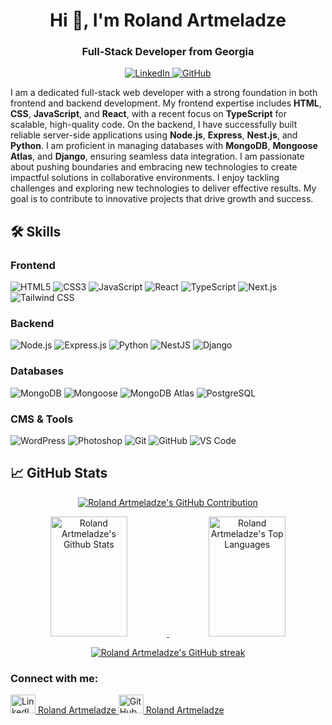 <h1 align="center">Hi 👋, I'm Roland Artmeladze</h1>
<h3 align="center">Full-Stack Developer from Georgia</h3>

<p align="center">
  <a href="https://www.linkedin.com/in/roland-a-96240487/">
    <img src="https://img.shields.io/badge/-Roland%20Artmeladze-blue?style=flat-square&logo=Linkedin&logoColor=white" alt="LinkedIn"/>
  </a>
  <a href="https://github.com/rolandiartmeladze">
    <img src="https://img.shields.io/github/followers/rolandiartmeladze?label=Follow&style=social" alt="GitHub"/>
  </a>
</p>

<p align="left">
  I am a dedicated full-stack web developer with a strong foundation in both frontend and backend development. My frontend expertise includes <b>HTML</b>, <b>CSS</b>, <b>JavaScript</b>, and <b>React</b>, with a recent focus on <b>TypeScript</b> for scalable, high-quality code. On the backend, I have successfully built reliable server-side applications using <b>Node.js</b>, <b>Express</b>, <b>Nest.js</b>, and <b>Python</b>. I am proficient in managing databases with <b>MongoDB</b>, <b>Mongoose Atlas</b>, and <b>Django</b>, ensuring seamless data integration. I am passionate about pushing boundaries and embracing new technologies to create impactful solutions in collaborative environments.
  I enjoy tackling challenges and exploring new technologies to deliver effective results. My goal is to contribute to innovative projects that drive growth and success.
</p>

## 🛠️ Skills

### Frontend
<div>
  <img src="https://img.shields.io/badge/HTML5-E34F26?style=flat-square&logo=html5&logoColor=white" alt="HTML5"/>
  <img src="https://img.shields.io/badge/CSS3-1572B6?style=flat-square&logo=css3&logoColor=white" alt="CSS3"/>
  <img src="https://img.shields.io/badge/JavaScript-F7DF1E?style=flat-square&logo=javascript&logoColor=black" alt="JavaScript"/>
  <img src="https://img.shields.io/badge/React-61DAFB?style=flat-square&logo=react&logoColor=black" alt="React"/>
  <img src="https://img.shields.io/badge/TypeScript-3178C6?style=flat-square&logo=typescript&logoColor=white" alt="TypeScript"/>
  <img src="https://img.shields.io/badge/Next.js-000000?style=flat-square&logo=next.js&logoColor=white" alt="Next.js"/>
  <img src="https://img.shields.io/badge/Tailwind%20CSS-06B6D4?style=flat-square&logo=tailwind-css&logoColor=white" alt="Tailwind CSS"/>
</div>

### Backend
<div>
  <img src="https://img.shields.io/badge/Node.js-339933?style=flat-square&logo=node.js&logoColor=white" alt="Node.js"/>
  <img src="https://img.shields.io/badge/Express.js-000000?style=flat-square&logo=express&logoColor=white" alt="Express.js"/>
  <img src="https://img.shields.io/badge/Python-306998?style=flat-square&logo=Python&logoColor=white" alt="Python"/>
  <img src="https://img.shields.io/badge/NestJS-E0234E?style=flat-square&logo=nestjs&logoColor=white" alt="NestJS"/>
  <img src="https://img.shields.io/badge/Django-092E20?style=flat-square&logo=Django&logoColor=white" alt="Django"/>
</div>

### Databases
<div>
  <img src="https://img.shields.io/badge/MongoDB-47A248?style=flat-square&logo=mongodb&logoColor=white" alt="MongoDB"/>
  <img src="https://img.shields.io/badge/Mongoose-880000?style=flat-square&logo=mongodb&logoColor=white" alt="Mongoose"/>
  <img src="https://img.shields.io/badge/MongoDB%20Atlas-47A248?style=flat-square&logo=mongodb&logoColor=white" alt="MongoDB Atlas"/>
  <img src="https://img.shields.io/badge/PostgreSQL-336791?style=flat-square&logo=postgresql&logoColor=white" alt="PostgreSQL"/>
</div>


### CMS & Tools
<div>
  <img src="https://img.shields.io/badge/WordPress-21759B?style=flat-square&logo=wordpress&logoColor=white" alt="WordPress"/>
  <img src="https://img.shields.io/badge/Adobe%20Photoshop-31A8FF?style=flat-square&logo=Adobe%20Photoshop&logoColor=white" alt="Photoshop"/>
  <img src="https://img.shields.io/badge/Git-F05032?style=flat-square&logo=git&logoColor=white" alt="Git"/>
  <img src="https://img.shields.io/badge/GitHub-181717?style=flat-square&logo=github&logoColor=white" alt="GitHub"/>
  <img src="https://img.shields.io/badge/VS%20Code-007ACC?style=flat-square&logo=visual-studio-code&logoColor=white" alt="VS Code"/>
</div>

## 📈 GitHub Stats

<p align="center">
  <a href="https://github.com/rolandiartmeladze">
    <img src="https://github-profile-summary-cards.vercel.app/api/cards/profile-details?username=rolandiartmeladze&theme=radical" alt="Roland Artmeladze's GitHub Contribution"/>
  </a>
</p>

<p align="center">
  <a href="https://github.com/rolandiartmeladze">
    <img src="https://github-readme-stats.vercel.app/api?username=rolandiartmeladze&show_icons=true&count_private=true&theme=react&border_color=7F3FBF&bg_color=0D1117&title_color=CDB4DB&icon_color=CDB4DB" alt="Roland Artmeladze's Github Stats" height="192px" width="49.5%"/>
  </a>
  <a href="https://github.com/rolandiartmeladze">
    <img src="https://github-readme-stats.vercel.app/api/top-langs/?username=rolandiartmeladze&langs_count=8&layout=compact&theme=react&border_color=7F3FBF&bg_color=0D1117&title_color=CDB4DB&icon_color=CDB4DB" alt="Roland Artmeladze's Top Languages" height="192px" width="49.5%"/>
  </a>
</p>

<p align="center">
  <a href="https://github.com/rolandiartmeladze">
    <img src="https://github-readme-streak-stats.herokuapp.com/?user=rolandiartmeladze&theme=radical&border=7F3FBF&background=0D1117" alt="Roland Artmeladze's GitHub streak"/>
  </a>
</p>

<h3 align="left">Connect with me:</h3>

<ul style="list-style-type: none; padding-left: 0;">
    <a href="https://www.linkedin.com/in/roland-a-96240487/">
      <img src="https://raw.githubusercontent.com/rahuldkjain/github-profile-readme-generator/master/src/images/icons/Social/linked-in-alt.svg" alt="LinkedIn" height="30" width="40" />
      Roland Artmeladze
    </a>
    <a href="https://github.com/rolandiartmeladze">
      <img src="https://img.icons8.com/ios-glyphs/30/000000/github.png" alt="GitHub" height="30" width="40" />
      Roland Artmeladze
    </a>
</ul>

